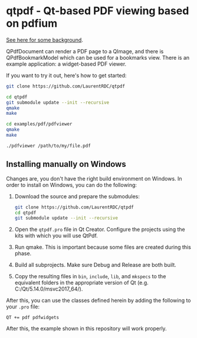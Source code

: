 # qtpdf - Qt-based PDF viewing based on pdfium

[See here for some background](https://www.qt.io/blog/2017/01/30/new-qtpdf-qtlabs-module).

QPdfDocument can render a PDF page to a QImage, and there is QPdfBookmarkModel which can be used for a bookmarks view. There is an example application: a widget-based PDF viewer.

If you want to try it out, here's how to get started:

```bash
git clone https://github.com/LaurentRDC/qtpdf

cd qtpdf
git submodule update --init --recursive
qmake
make

cd examples/pdf/pdfviewer
qmake
make

./pdfviewer /path/to/my/file.pdf
```

## Installing manually on Windows

Changes are, you don't have the right build environment on Windows. In order to install on Windows, you can do the following:

1. Download the source and prepare the submodules:

    ```bash
    git clone https://github.com/LaurentRDC/qtpdf
    cd qtpdf
    git submodule update --init --recursive
    ```

2. Open the `qtpdf.pro` file in Qt Creator. Configure the projects using the kits with which you will use QtPdf.

3. Run qmake. This is important because some files are created during this phase.

4. Build all subprojects. Make sure Debug and Release are both built. 

5. Copy the resulting files in `bin`, `include`, `lib`, and `mkspecs` to the equivalent folders in the appropriate version of Qt (e.g. C:/Qt/5.14.0/msvc2017_64/). 

After this, you can use the classes defined herein by adding the following to your `.pro` file:

```
QT += pdf pdfwidgets
```

After this, the example shown in this repository will work properly.